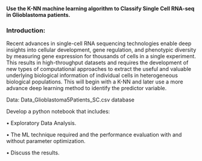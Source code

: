 #### Use the K-NN machine learning algorithm to Classify Single Cell RNA-seq in Glioblastoma patients.

### Introduction:
Recent advances in single-cell RNA sequencing technologies enable deep insights
into cellular development, gene regulation, and phenotypic diversity by
measuring gene expression for thousands of cells in a single experiment. This
results in high-throughput datasets and requires the development of new types of
computational approaches to extract the useful and valuable underlying biological
information of individual cells in heterogeneous biological populations. This will begin with a K-NN and later use a more advance deep learning
method to identify the predictor variable.

Data: Data_Glioblastoma5Patients_SC.csv database

Develop a python notebook that includes:

• Exploratory Data Analysis. 

• The ML technique required and the performance evaluation
with and without parameter optimization.

• Discuss the results.
